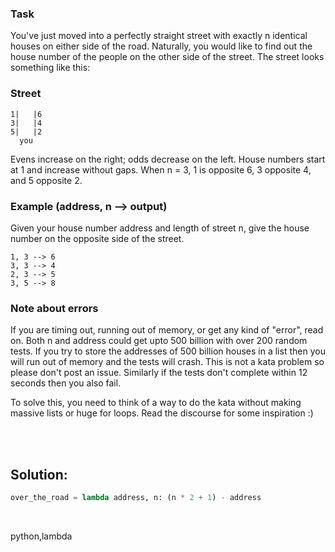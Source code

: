 ### Task

You've just moved into a perfectly straight street with exactly n identical houses on either side of the road. Naturally, you would like to find out the house number of the people on the other side of the street. The street looks something like this:

### Street

```
1|   |6
3|   |4
5|   |2
  you
```

Evens increase on the right; odds decrease on the left. House numbers start at 1 and increase without gaps. When n = 3, 1 is opposite 6, 3 opposite 4, and 5 opposite 2.

### Example (address, n --> output)

Given your house number address and length of street n, give the house number on the opposite side of the street.

```
1, 3 --> 6
3, 3 --> 4
2, 3 --> 5
3, 5 --> 8
```

### Note about errors

If you are timing out, running out of memory, or get any kind of "error", read on. Both n and address could get upto 500 billion with over 200 random tests. If you try to store the addresses of 500 billion houses in a list then you will run out of memory and the tests will crash. This is not a kata problem so please don't post an issue. Similarly if the tests don't complete within 12 seconds then you also fail.

To solve this, you need to think of a way to do the kata without making massive lists or huge for loops. Read the discourse for some inspiration :)

<br><br>

## Solution:
```py
over_the_road = lambda address, n: (n * 2 + 1) - address
```

<br>


<tag>python,lambda<tag>